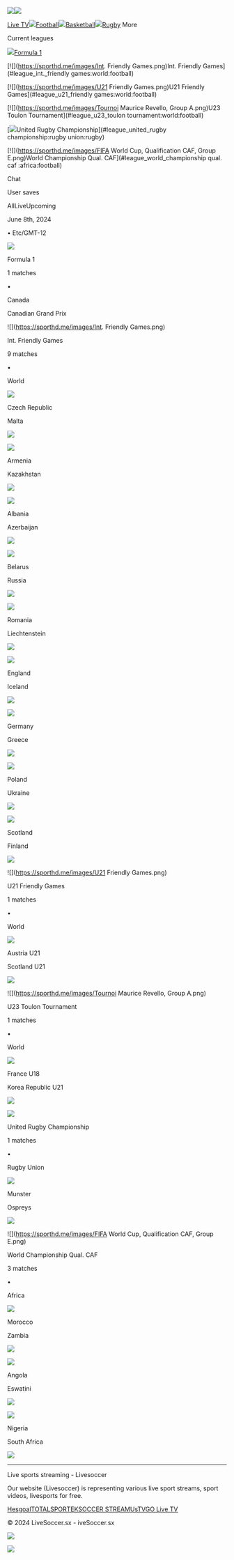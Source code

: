[![](/logo-light-mode.png)![](/logo-dark-mode.png)](https://1.livesoccer.sx/)

[Live TV](https://1.livesoccer.sx/livetv)[![](https://s2watch.me/images/soccer.svg)Football](https://1.livesoccer.sx/sport/football)[![](https://s2watch.me/images/basketball.svg)Basketball](https://1.livesoccer.sx/sport/basketball)[![](https://s2watch.me/images/rugby.svg)Rugby](https://1.livesoccer.sx/sport/rugby) More

[](https://1.livesoccer.sx/login "Log in")

Current leagues

[![](https://sporthd.me/images/formula-1.png)Formula 1](#league_formula_1:canada:motorsport)

[![](https://sporthd.me/images/Int. Friendly Games.png)Int. Friendly Games](#league_int._friendly games:world:football)

[![](https://sporthd.me/images/U21 Friendly Games.png)U21 Friendly Games](#league_u21_friendly games:world:football)

[![](https://sporthd.me/images/Tournoi Maurice Revello, Group A.png)U23 Toulon Tournament](#league_u23_toulon tournament:world:football)

[![](https://s2watch.me/images/rugby-union.png)United Rugby Championship](#league_united_rugby championship:rugby union:rugby)

[![](https://sporthd.me/images/FIFA World Cup, Qualification CAF, Group E.png)World Championship Qual. CAF](#league_world_championship qual. caf :africa:football)

Chat

User saves

AllLiveUpcoming

June 8th, 2024

• Etc/GMT-12

![](https://sporthd.me/images/formula-1.png)

Formula 1

1 matches

•

Canada

Canadian Grand Prix

![](https://sporthd.me/images/Int. Friendly Games.png)

Int. Friendly Games

9 matches

•

World

![](https://api.sofascore1.com/api/v1/team/4714/image)

Czech Republic

Malta

![](https://api.sofascore1.com/api/v1/team/4483/image)

![](https://api.sofascore1.com/api/v1/team/4740/image)

Armenia

Kazakhstan

![](https://api.sofascore1.com/api/v1/team/4772/image)

![](https://api.sofascore1.com/api/v1/team/4690/image)

Albania

Azerbaijan

![](https://api.sofascore1.com/api/v1/team/4742/image)

![](https://api.sofascore1.com/api/v1/team/4743/image)

Belarus

Russia

![](https://api.sofascore1.com/api/v1/team/4694/image)

![](https://api.sofascore1.com/api/v1/team/4477/image)

Romania

Liechtenstein

![](https://api.sofascore1.com/api/v1/team/4830/image)

![](https://api.sofascore1.com/api/v1/team/4713/image)

England

Iceland

![](https://api.sofascore1.com/api/v1/team/4708/image)

![](https://api.sofascore1.com/api/v1/team/4711/image)

Germany

Greece

![](https://api.sofascore1.com/api/v1/team/4710/image)

![](https://api.sofascore1.com/api/v1/team/4703/image)

Poland

Ukraine

![](https://api.sofascore1.com/api/v1/team/4701/image)

![](https://api.sofascore1.com/api/v1/team/4695/image)

Scotland

Finland

![](https://api.sofascore1.com/api/v1/team/4712/image)

![](https://sporthd.me/images/U21 Friendly Games.png)

U21 Friendly Games

1 matches

•

World

![](https://api.sofascore1.com/api/v1/team/6019/image)

Austria U21

Scotland U21

![](https://api.sofascore1.com/api/v1/team/6051/image)

![](https://sporthd.me/images/Tournoi Maurice Revello, Group A.png)

U23 Toulon Tournament

1 matches

•

World

![](https://api.sofascore1.com/api/v1/team/22736/image)

France U18

Korea Republic U21

![](https://api.sofascore1.com/api/v1/team/517509/image)

![](https://s2watch.me/images/rugby-union.png)

United Rugby Championship

1 matches

•

Rugby Union

![](https://api.sofascore1.com/api/v1/team/4203/image)

Munster

Ospreys

![](https://api.sofascore1.com/api/v1/team/8082/image)

![](https://sporthd.me/images/FIFA World Cup, Qualification CAF, Group E.png)

World Championship Qual. CAF

3 matches

•

Africa

![](https://api.sofascore1.com/api/v1/team/4778/image)

Morocco

Zambia

![](https://api.sofascore1.com/api/v1/team/4720/image)

![](https://api.sofascore1.com/api/v1/team/4692/image)

Angola

Eswatini

![](https://api.sofascore1.com/api/v1/team/4733/image)

![](https://api.sofascore1.com/api/v1/team/4785/image)

Nigeria

South Africa

![](https://api.sofascore1.com/api/v1/team/4736/image)

* * *

Live sports streaming - Livesoccer

Our website (Livesoccer) is representing various live sport streams, sport videos, livesports for free.

[Hesgoal](https://hesgoals.top/)[TOTALSPORTEK](https://www.totalsportek.soccer/)[SOCCER STREAM](https://footybite.to/)[UsTVGO Live TV](https://usatvgo.live/)

© 2024 LiveSoccer.sx - iveSoccer.sx

[![](//sstatic1.histats.com/0.gif?3681769&101)](https://1.livesoccer.sx/)

![](http://whos.amung.us/cwidget/livesport/000000ffffff.png)